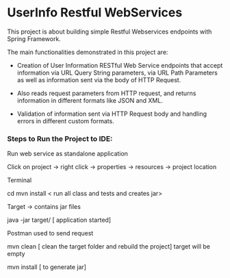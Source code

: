 # UserInfo Restful WebServices

This project is about building simple Restful Webservices endpoints with Spring Framework.

The main functionalities demonstrated in this project are:

 * Creation of User Information RESTful Web Service endpoints that
   accept information via URL Query String parameters,
   via URL Path Parameters as well as information sent via the body of HTTP Request.

 * Also reads request parameters from HTTP request, 
  and returns information in different formats like JSON and XML.

 * Validation of information sent via HTTP Request body and handling errors in different custom formats.


### Steps to Run the Project to IDE:

Run web service as standalone application

Click on project -> right click -> properties -> resources -> project location

Terminal

cd <project location>
mvn install < run all class and tests and creates jar>

Target -> contains jar files

java -jar target/<jarfile name>  [ application started]

Postman used to send request

mvn clean [ clean the target folder and rebuild the project]
target will be empty

mvn install [ to generate jar]
